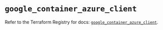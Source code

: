 # `google_container_azure_client`

Refer to the Terraform Registry for docs: [`google_container_azure_client`](https://registry.terraform.io/providers/hashicorp/google/6.31.0/docs/resources/container_azure_client).

